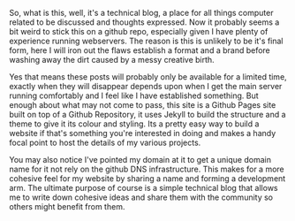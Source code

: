 So, what is this, well, it's a technical blog, a place for all things computer related to be discussed and thoughts expressed. Now it probably seems a bit weird to stick this on a github repo, especially given I have plenty of experience running webservers. The reason is this is unlikely to be it's final form, here I will iron out the flaws establish a format and a brand before washing away the dirt caused by a messy creative birth.

Yes that means these posts will probably only be available for a limited time, exactly when they will disappear depends upon when I get the main server running comfortably and I feel like I have established something. But enough about what may not come to pass, this site is a Github Pages site built on top of a Github Repository, it uses Jekyll to build the structure and a theme to give it its colour and styling. Its a pretty easy way to build a website if that's something you're interested in doing and makes a handy focal point to host the details of my various projects.

You may also notice I've pointed my domain at it to get a unique domain name for it not rely on the github DNS infrastructure. This makes for a more cohesive feel for my website by sharing a name and forming a development arm. The ultimate purpose of course is a simple technical blog that allows me to write down cohesive ideas and share them with the community so others might benefit from them.
